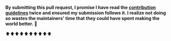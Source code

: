 **By submitting this pull request, I promise I have read the [contribution guidelines](https://github.com/hardyoyo/awesome-static-digital-libraries/blob/master/contributing.md) twice and ensured my submission follows it. I realize not doing so wastes the maintainers' time that they could have spent making the world better. 🖖**

⬆⬆⬆⬆⬆⬆⬆⬆⬆⬆
